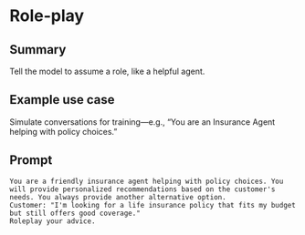 

# Role-play

## Summary

Tell the model to assume a role, like a helpful agent.

## Example use case

 Simulate conversations for training—e.g., “You are an Insurance Agent helping with policy choices.”

## Prompt

```
You are a friendly insurance agent helping with policy choices. You will provide personalized recommendations based on the customer's needs. You always provide another alternative option.
Customer: "I'm looking for a life insurance policy that fits my budget but still offers good coverage."
Roleplay your advice.
```